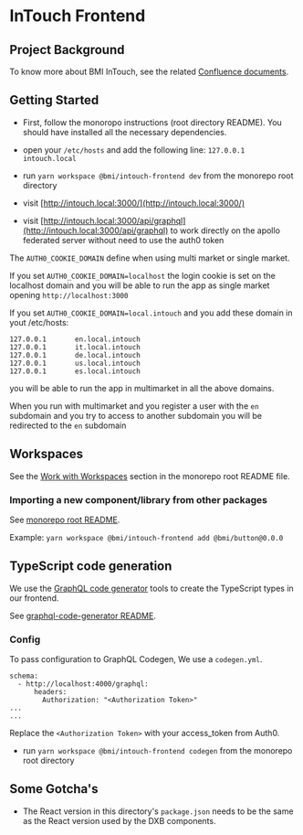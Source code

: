 # InTouch Frontend

## Project Background

To know more about BMI InTouch, see the related [Confluence documents](https://bmigroup.atlassian.net/wiki/spaces/IRP/pages/1858797800/Technical+Blueprint).

## Getting Started

- First, follow the monoropo instructions (root directory README). You should have installed all the necessary dependencies.

- open your `/etc/hosts` and add the following line: `127.0.0.1 intouch.local`

- run `yarn workspace @bmi/intouch-frontend dev` from the monorepo root directory

- visit [http://intouch.local:3000/](http://intouch.local:3000/)

- visit [http://intouch.local:3000/api/graphql](http://intouch.local:3000/api/graphql) to work directly on the apollo federated server without need to use the auth0 token

The `AUTH0_COOKIE_DOMAIN` define when using multi market or single market.

If you set `AUTH0_COOKIE_DOMAIN=localhost` the login cookie is set on the localhost domain and you will be able to run the app as single market opening `http://localhost:3000`

If you set `AUTH0_COOKIE_DOMAIN=local.intouch` and you add these domain in yout /etc/hosts:

```
127.0.0.1       en.local.intouch
127.0.0.1       it.local.intouch
127.0.0.1       de.local.intouch
127.0.0.1       us.local.intouch
127.0.0.1       es.local.intouch
```

you will be able to run the app in multimarket in all the above domains.

When you run with multimarket and you register a user with the `en` subdomain and you try to access to another subdomain you will be redirected to the `en` subdomain

## Workspaces

See the [Work with Workspaces](https://gitlab.com/bmi-digital/dxb#work-with-workspaces) section in the monorepo root README file.

### Importing a new component/library from other packages

See [monorepo root README](https://gitlab.com/bmi-digital/dxb/-/tree/master#work-with-workspaces).

Example: `yarn workspace @bmi/intouch-frontend add @bmi/button@0.0.0`

## TypeScript code generation

We use the [GraphQL code generator](https://www.graphql-code-generator.com/) tools to create the TypeScript types in our frontend.

See [graphql-code-generator README](https://github.com/dotansimha/graphql-code-generator#readme).

### Config

To pass configuration to GraphQL Codegen, We use a `codegen.yml`.

```
schema:
  - http://localhost:4000/graphql:
      headers:
        Authorization: "<Authorization Token>"
...
...
```

Replace the `<Authorization Token>` with your access_token from Auth0.

- run `yarn workspace @bmi/intouch-frontend codegen` from the monorepo root directory

## Some Gotcha's

- The React version in this directory's `package.json` needs to be the same as the React version used by the DXB components.
